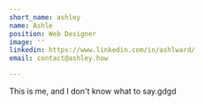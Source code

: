 ```yaml
---
short_name: ashley
name: Ashle
position: Web Designer
image: ''
linkedin: https://www.linkedin.com/in/ashlward/
email: contact@ashley.how

---
```

This is me, and I don't know what to say.gdgd